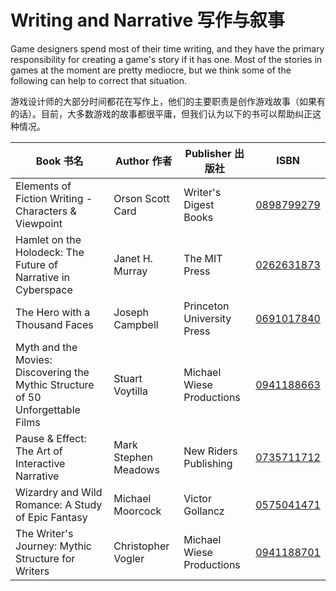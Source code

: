 # Writing and Narrative 写作与叙事

Game designers spend most of their time writing, and they have the primary responsibility for creating a game's story if it has one. Most of the stories in games at the moment are pretty mediocre, but we think some of the following can help to correct that situation.

游戏设计师的大部分时间都花在写作上，他们的主要职责是创作游戏故事（如果有的话）。目前，大多数游戏的故事都很平庸，但我们认为以下的书可以帮助纠正这种情况。

Book 书名 | Author 作者 | Publisher 出版社 | ISBN
--- | --- | --- | --- 
Elements of Fiction Writing - Characters & Viewpoint | Orson Scott Card | Writer's Digest Books | [0898799279](https://www.amazon.com/Elements-Fiction-Writing-Characters-Viewpoint/dp/0898799279)
Hamlet on the Holodeck: The Future of Narrative in Cyberspace |  Janet H. Murray | The MIT Press | [0262631873](https://www.amazon.com/Elements-Fiction-Writing-Characters-Viewpoint/dp/0262631873)
The Hero with a Thousand Faces | Joseph Campbell | Princeton University Press | [0691017840](https://www.amazon.com/Elements-Fiction-Writing-Characters-Viewpoint/dp/0691017840) 
Myth and the Movies: Discovering the Mythic Structure of 50 Unforgettable Films | Stuart Voytilla  | Michael Wiese Productions | [0941188663](https://www.amazon.com/Elements-Fiction-Writing-Characters-Viewpoint/dp/0941188663)
Pause & Effect: The Art of Interactive Narrative | Mark Stephen Meadows | New Riders Publishing |[0735711712](https://www.amazon.com/Elements-Fiction-Writing-Characters-Viewpoint/dp/0735711712)
Wizardry and Wild Romance: A Study of Epic Fantasy | Michael Moorcock | Victor Gollancz | [0575041471](https://www.amazon.com/Elements-Fiction-Writing-Characters-Viewpoint/dp/0575041471)
The Writer's Journey: Mythic Structure for Writers | Christopher Vogler| Michael Wiese Productions | [0941188701](https://www.amazon.com/Elements-Fiction-Writing-Characters-Viewpoint/dp/0941188701)